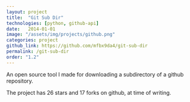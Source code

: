 ```yaml
---
layout: project
title:  "Git Sub Dir"
technologies: [python, github-api]
date:   2014-01-01
image: "/assets/img/projects/github.png"
categories: project
github_link: https://github.com/mfbx9da4/git-sub-dir
permalink: /git-sub-dir
order: "1.2"
---
```


An open source tool I made for downloading a subdirectory of a github repository.   

The project has 26 stars and 17 forks on github, at time of writing.
